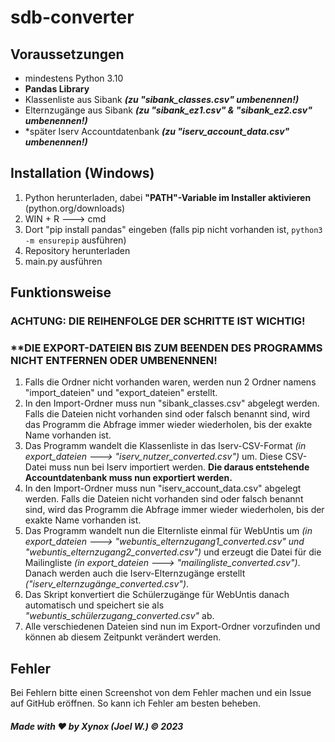 # sdb-converter

## Voraussetzungen
- mindestens Python 3.10
- **Pandas Library**
- Klassenliste aus Sibank ***(zu "sibank_classes.csv" umbenennen!)***
- Elternzugänge aus Sibank ***(zu "sibank_ez1.csv" & "sibank_ez2.csv" umbenennen!)***
- *später Iserv Accountdatenbank ***(zu "iserv_account_data.csv" umbenennen!)***

## Installation (Windows)
1. Python herunterladen, dabei **"PATH"-Variable im Installer aktivieren** (python.org/downloads)
2. WIN + R ---> cmd
3. Dort "pip install pandas" eingeben (falls pip nicht vorhanden ist, `python3 -m ensurepip` ausführen)
4. Repository herunterladen
5. main.py ausführen

## Funktionsweise
### **ACHTUNG: DIE REIHENFOLGE DER SCHRITTE IST WICHTIG!**
### **DIE EXPORT-DATEIEN BIS ZUM BEENDEN DES PROGRAMMS NICHT ENTFERNEN ODER UMBENENNEN!
1. Falls die Ordner nicht vorhanden waren, werden nun 2 Ordner namens "import_dateien" und "export_dateien" erstellt.
2. In den Import-Ordner muss nun "sibank_classes.csv" abgelegt werden. Falls die Dateien nicht vorhanden sind oder falsch benannt sind, wird das Programm die Abfrage immer wieder wiederholen, bis der exakte Name vorhanden ist.
3. Das Programm wandelt die Klassenliste in das Iserv-CSV-Format *(in export_dateien ---> "iserv_nutzer_converted.csv")* um. Diese CSV-Datei muss nun bei Iserv importiert werden. **Die daraus entstehende Accountdatenbank muss nun exportiert werden.**
4. In den Import-Ordner muss nun "iserv_account_data.csv" abgelegt werden. Falls die Dateien nicht vorhanden sind oder falsch benannt sind, wird das Programm die Abfrage immer wieder wiederholen, bis der exakte Name vorhanden ist.
5. Das Programm wandelt nun die Elternliste einmal für WebUntis um *(in export_dateien ---> "webuntis_elternzugang1_converted.csv" und "webuntis_elternzugang2_converted.csv")* und erzeugt die Datei für die Mailingliste *(in export_dateien ---> "mailingliste_converted.csv")*. Danach werden auch die Iserv-Elternzugänge erstellt *("iserv_elternzugänge_converted.csv")*.
6. Das Skript konvertiert die Schülerzugänge für WebUntis danach automatisch und speichert sie als *"webuntis_schülerzugang_converted.csv"* ab.
7. Alle verschiedenen Dateien sind nun im Export-Ordner vorzufinden und können ab diesem Zeitpunkt verändert werden.

## Fehler
Bei Fehlern bitte einen Screenshot von dem Fehler machen und ein Issue auf GitHub eröffnen. So kann ich Fehler am besten beheben.

##### Made with ❤️ by Xynox (Joel W.) © 2023
